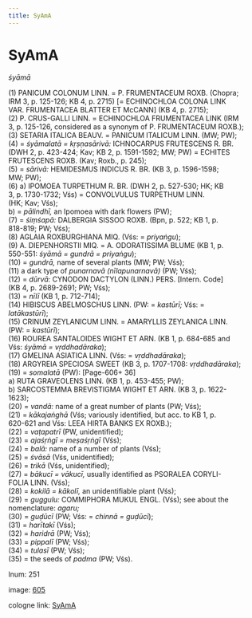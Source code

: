 ```yaml
---
title: SyAmA
---
```


# SyAmA

<i>śyāmā</i>  <div n="P" />(1) <bot>PANICUM COLONUM LINN.</bot> = <bot>P. FRUMENTACEUM ROXB.</bot> (Chopra; <div n="lb" />IRM 3, p. 125-126; KB 4, p. 2715) [= <bot>ECHINOCHLOA COLONA LINK <div n="lb" />VAR. FRUMENTACEA BLATTER ET M</bot>c<bot>CANN</bot>] (KB 4, p. 2715); <div n="P" />(2) <bot>P. CRUS</bot>-<bot>GALLI LINN.</bot> = <bot>ECHINOCHLOA FRUMENTACEA LINK</bot> (IRM <div n="lb" />3, p. 125-126, considered as a synonym of <bot>P. FRUMENTACEUM ROXB.</bot>); <div n="P" />(3) <bot>SETARIA ITALICA BEAUV.</bot> = <bot>PANICUM ITALICUM LINN.</bot> (MW; PW); <div n="P" />(4) = <i>śyāmalatā = kṛṣṇasārivā:</i> <bot>ICHNOCARPUS FRUTESCENS R. BR.</bot> <div n="lb" />(DWH 2, p. 423-424; Kav; KB 2, p. 1591-1592; MW; PW) = <bot>ECHITES <div n="lb" />FRUTESCENS ROXB.</bot> (Kav; Roxb., p. 245); <div n="P" />(5) = <i>sārivā:</i> <bot>HEMIDESMUS INDICUS R. BR.</bot> (KB 3, p. 1596-1598; <div n="lb" />MW; PW); <div n="P" />(6) a) <bot>IPOMOEA TURPETHUM R. BR.</bot> (DWH 2, p. 527-530; HK; KB <div n="lb" />3, p. 1730-1732; Vśs) = <bot>CONVOLVULUS TURPETHUM LINN.</bot> <div n="lb" />(HK; Kav; Vśs); <div n="lb" />b) = <i>pālindhī,</i> an Ipomoea with dark flowers (PW); <div n="P" />(7) = <i>śiṃśapā:</i> <bot>DALBERGIA SISSOO ROXB.</bot> (Bpn, p. 522; KB 1, p. <div n="lb" />818-819; PW; Vśs); <div n="P" />(8) <bot>AGLAIA ROXBURGHIANA MIQ.</bot> (Vśs: = <i>priyaṅgu</i>); <div n="P" />(9) <bot>A. DIEPENHORSTII MIQ.</bot> = <bot>A. ODORATISSIMA BLUME</bot> (KB 1, p. <div n="lb" />550-551: <i>śyāmā = gundrā = priyaṅgu</i>); <div n="P" />(10) = <i>gundrā,</i> name of several plants (MW; PW; Vśs); <div n="P" />(11) a dark type of <i>punarnavā (nīlapunarnavā)</i> (PW; Vśs); <div n="P" />(12) = <i>dūrvā:</i> <bot>CYNODON DACTYLON (LINN.) PERS.</bot> [Intern. Code] <div n="lb" />(KB 4, p. 2689-2691; PW; Vśs); <div n="P" />(13) = <i>nīlī</i> (KB 1, p. 712-714); <div n="P" />(14) <bot>HIBISCUS ABELMOSCHUS LINN.</bot> (PW: = <i>kastūrī;</i> Vśs: = <div n="lb" /><i>latākastūrī</i>); <div n="P" />(15) <bot>CRINUM ZEYLANICUM LINN.</bot> = <bot>AMARYLLIS ZEYLANICA LINN.</bot> <div n="lb" />(PW: = <i>kastūrī</i>); <div n="P" />(16) <bot>ROUREA SANTALOIDES WIGHT ET ARN.</bot> (KB 1, p. 684-685 and <div n="lb" />Vśs: <i>śyāmā = vṛddhadāraka</i>); <div n="P" />(17) <bot>GMELINA ASIATICA LINN.</bot> (Vśs: = <i>vṛddhadāraka</i>); <div n="P" />(18) <bot>ARGYREIA SPECIOSA SWEET</bot> (KB 3, p. 1707-1708: <i>vṛddhadāraka</i>); <div n="P" />(19) = <i>somalatā</i> (PW): [Page-606+ 36] <div n="lb" />a) <bot>RUTA GRAVEOLENS LINN.</bot> (KB 1, p. 453-455; PW); <div n="lb" />b) <bot>SARCOSTEMMA BREVISTIGMA WIGHT ET ARN.</bot> (KB 3, p. 1622- <div n="lb" />1623); <div n="P" />(20) = <i>vandā:</i> name of a great number of plants (PW; Vśs); <div n="P" />(21) = <i>kākajaṅghā</i> (Vśs; variously identified, but acc. to KB 1, p. <div n="lb" />620-621 and Vśs: <bot>LEEA HIRTA BANKS EX ROXB.</bot>); <div n="P" />(22) = <i>vaṭapatrī</i> (PW, unidentified); <div n="P" />(23) = <i>ajaśṛṅgī = meṣaśṛṅgī</i> (Vśs); <div n="P" />(24) = <i>balā:</i> name of a number of plants (Vśs); <div n="P" />(25) = <i>śvāsā</i> (Vśs, unidentified); <div n="P" />(26) = <i>trikā</i> (Vśs, unidentified); <div n="P" />(27) = <i>bākucī = vākucī,</i> usually identified as <bot>PSORALEA CORYLI- <div n="lb" />FOLIA LINN.</bot> (Vśs); <div n="P" />(28) = <i>kokilā = kākolī,</i> an unidentifiable plant (Vśs); <div n="P" />(29) = <i>guggulu:</i> <bot>COMMIPHORA MUKUL ENGL.</bot> (Vśs); see about the <div n="lb" />nomenclature: <i>agaru;</i> <div n="P" />(30) = <i>guḍūcī</i> (PW; Vśs: = <i>chinnā = guḍūcī</i>); <div n="P" />(31) = <i>harītakī</i> (Vśs); <div n="P" />(32) = <i>haridrā</i> (PW; Vśs); <div n="P" />(33) = <i>pippalī</i> (PW; Vśs); <div n="P" />(34) = <i>tulasī</i> (PW; Vśs); <div n="P" />(35) = the seeds of <i>padma</i> (PW; Vśs).

lnum: 251

image: [605](https://www.sanskrit-lexicon.uni-koeln.de/scans/csl-apidev/servepdf.php?dict=snp&page=605)

cologne link: [SyAmA](https://sanskrit-lexicon.uni-koeln.de/scans/csl-apidev/getword.php?dict=snp&key=SyAmA)

